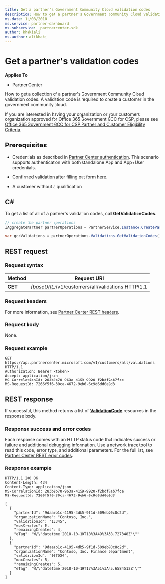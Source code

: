 ```yaml
---
title: Get a partner's Government Community Cloud validation codes
description: How to get a partner's Government Community Cloud validation codes.
ms.date: 11/08/2018
ms.service: partner-dashboard
ms.subservice:  partnercenter-sdk
author: khakiali
ms.author: alikhaki
---
```


# Get a partner's validation codes

**Applies To**

- Partner Center

How to get a collection of a partner's Government Community Cloud validation codes. A validation code is required to create a customer in the government community cloud.

If you are interested in having your organization or your customers organization approved for Office 365 Government GCC for CSP, please see [Office 365 Government GCC for CSP Partner and Customer Eligibility Criteria](https://docs.microsoft.com/partner-center/csp-gcc-validate).

## Prerequisites

- Credentials as described in [Partner Center authentication](partner-center-authentication.md). This scenario supports authentication with both standalone App and App+User credentials.

- Confirmed validation after filling out form [here](https://products.office.com/government/eligibility-validation?ReqType=CSPPartner).

- A customer without a qualification.

## C\#

To get a list of all of a partner's validation codes, call **GetValidationCodes**.

``` csharp
// create the partner operations
IAggregatePartner partnerOperations = PartnerService.Instance.CreatePartnerOperations(credentials);

var gccValidations = partnerOperations.Validations.GetValidationCodes();
```

## REST request

### Request syntax

| Method  | Request URI                                                                                          |
|---------|------------------------------------------------------------------------------------------------------|
| **GET** | [*{baseURL}*](partner-center-rest-urls.md)/v1/customers/all/validations HTTP/1.1 |

### Request headers

For more information, see [Partner Center REST headers](headers.md).

### Request body

None.

### Request example

```http
GET https://api.partnercenter.microsoft.com/v1/customers/all/validations HTTP/1.1
Authorization: Bearer <token>
Accept: application/json
MS-CorrelationId: 283b9b70-963a-4159-9920-f2bdf7ab7fce
MS-RequestId: 7266f5f6-30ca-4672-9eb6-6c9d6dd0e9d3
```

## REST response

If successful, this method returns a list of [**ValidationCode**](utility-resources.md#validationcode) resources in the response body.

### Response success and error codes

Each response comes with an HTTP status code that indicates success or failure and additional debugging information. Use a network trace tool to read this code, error type, and additional parameters. For the full list, see [Partner Center REST error codes](error-codes.md).

### Response example

```http
HTTP/1.1 200 OK
Content-Length: 434
Content-Type: application/json
MS-CorrelationId: 283b9b70-963a-4159-9920-f2bdf7ab7fce
MS-RequestId: 7266f5f6-30ca-4672-9eb6-6c9d6dd0e9d3

[
  {
    "partnerId": "9daaeb1c-4195-4db5-9f1d-509eb70c8c2d",
    "organizationName": "Contoso, Inc.",
    "validationId": "12345",
    "maxCreates": 5,
    "remainingCreates": 4,
    "eTag": "W/\"datetime'2018-10-10T18%3A49%3A58.727348Z'\""
  },
  {
    "partnerId": "9daaeb1c-4195-4db5-9f1d-509eb70c8c2d",
    "organizationName": "Contoso, Inc. Finance Department",
    "validationId": "987654",
    "maxCreates": 5,
    "remainingCreates": 5,
    "eTag": "W/\"datetime'2018-10-19T17%3A51%3A45.6584512Z'\""
  }
]
```

